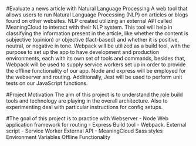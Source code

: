 #Evaluate a news article with Natural Language Processing
A web tool that allows users to run Natural Language Processing (NLP) on articles or blogs found on other websites. NLP created utilizing an external API called MeaningCloud to interact with their NLP system. This tool will help in classifying the information present in the article, like whether the content is subjective (opinion) or objective (fact-based) and whether it is positive, neutral, or negative in tone.
Webpack will be utilized as a build tool, with the purpose to set up the app to have development and production environments, each with its own set of tools and commands, besides that, Webpack will be used to supply service workers set up in order to provide the offline functionality of our app. Node and express will be employed for the webserver and routing. Additionally, Jest will be used to perform unit tests on our JavaScript functions.


#Project Motivation
The aim of this project is to understand the role build tools and technology are playing in the overall architecture. Also to experimenting deal with particular instructions for config setups. 


#The goal of this project is to practice with
Webserver - Node
Web application framework for routing - Express
Build tool - Webpack. 
External script - Service Worker
External API - MeaningCloud
Sass styles
Environment Variables
Offline Functionality